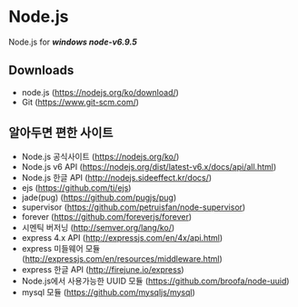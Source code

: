 # Node.js #

Node.js for ***windows node-v6.9.5***

Downloads
-
- node.js (https://nodejs.org/ko/download/)
- Git (https://www.git-scm.com/)

알아두면 편한 사이트
-
- Node.js 공식사이트 (https://nodejs.org/ko/)
- Node.js v6 API (https://nodejs.org/dist/latest-v6.x/docs/api/all.html)
- Node.js 한글 API (http://nodejs.sideeffect.kr/docs/)
- ejs (https://github.com/tj/ejs)
- jade(pug) (https://github.com/pugjs/pug)
- supervisor (https://github.com/petruisfan/node-supervisor)
- forever (https://github.com/foreverjs/forever)
- 시멘틱 버저닝 (http://semver.org/lang/ko/)
- express 4.x API (http://expressjs.com/en/4x/api.html)
- express 미들웨어 모듈 (http://expressjs.com/en/resources/middleware.html)
- express 한글 API (http://firejune.io/express)
- Node.js에서 사용가능한 UUID 모듈 (https://github.com/broofa/node-uuid)
- mysql 모듈 (https://github.com/mysqljs/mysql)

